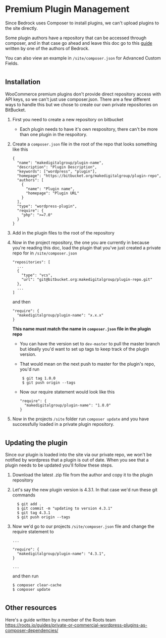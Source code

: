 # Premium Plugin Management

Since Bedrock uses Composer to install plugins, we can't upload plugins to the site directly.

Some plugin authors have a repository that can be accessed through composer, and in that case go ahead and leave this doc go to this [guide](https://roots.io/guides/acf-pro-as-a-composer-dependency-with-encrypted-license-key/) written by one of the authors of Bedrock.

You can also view an example in `/site/composer.json` for Advanced Custom Fields.

#

## Installation

WooCommerce premium plugins don't provide direct repository access with API keys, so we can't just use composer.json. There are a few different ways to handle this but we chose to create our own private repositories on BitBucket.

1.  First you need to create a new repository on bitbucket
    - Each plugin needs to have it's own respository, there can't be more than one plugin in the respoitory.
2.  Create a `composer.json` file in the root of the repo that looks something like this

    ```
    {
      "name": "makedigitalgroup/plugin-name",
      "description": "Plugin Description",
      "keywords": ["wordpress", "plugin"],
      "homepage": "https://bitbucket.org/makedigitalgroup/plugin-repo",
      "authors": [
        {
          "name": "Plugin name",
          "homepage": "Plugin URL"
        }
      ],
      "type": "wordpress-plugin",
      "require": {
        "php": ">=7.0"
      }
    }

    ```

3.  Add in the plugin files to the root of the repository
4.  Now in the project repository, the one you are currently in because you're reading this doc, load the plugin that you've just created a private repo for in `/site/composer.json`

    ```
    "repositories": [
      ...
      {
        "type": "vcs",
        "url": "git@bitbucket.org:makedigitalgroup/plugin-repo.git"
      },
      ...
    ]
    ```

    and then

    ```
    "require": {
      "makedigitalgroup/plugin-name": "x.x.x"
    }
    ```

    **This name must match the name in `composer.json` file in the plugin repo**

    - You can have the version set to `dev-master` to pull the master branch but ideally you'd want to set up tags to keep track of the plugin version.

    - That would mean on the next push to master for the plugin's repo, you'd run

           $ git tag 1.0.0
           $ git push origin --tags

    - Now our require statement would look like this

      ```
      "require": {
        "makedigitalgroup/plugin-name": "1.0.0"
      }
      ```

5) Now in the projects `/site` folder run `composer update` and you have successfully loaded in a private plugin repository.

#

## Updating the plugin

Since our plugin is loaded into the site via our private repo, we won't be notified by wordpress that a plugin is out of date. When you see that a plugin needs to be updated you'll follow these steps.

1. Download the latest .zip file from the author and copy it to the plugin repository
2. Let's say the new plugin version is 4.3.1. In that case we'd run these git commands

   ```
     $ git add .
     $ git commit -m "updating to version 4.3.1"
     $ git tag 4.3.1
     $ git push origin --tags
   ```

3. Now we'd go to our projects `/site/composer.json` file and change the require statement to

   ```
   ...

   "require": {
     "makedigitalgroup/plugin-name": "4.3.1",
   }

   ...
   ```

   and then run

   ```
   $ composer clear-cache
   $ composer update
   ```

#

## Other resources

Here's a guide written by a member of the Roots team
https://roots.io/guides/private-or-commercial-wordpress-plugins-as-composer-dependencies/

